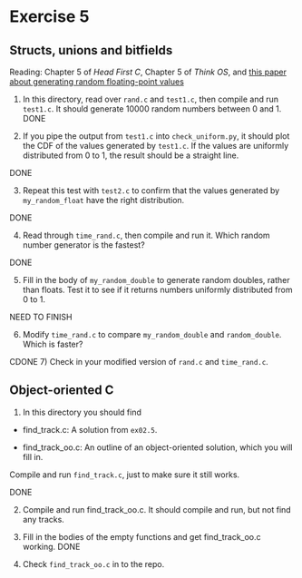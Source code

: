 # Exercise 5
## Structs, unions and bitfields

Reading: Chapter 5 of *Head First C*, Chapter 5 of *Think OS*, and
[this paper about generating random floating-point
values](http://allendowney.com/research/rand/downey07randfloat.pdf)


1) In this directory, read over `rand.c` and `test1.c`, then
compile and run `test1.c`.  It should generate 10000 random numbers
between 0 and 1. DONE

2) If you pipe the output from `test1.c` into `check_uniform.py`, it should
plot the CDF of the values generated by `test1.c`.  If the values
are uniformly distributed from 0 to 1, the result should be a straight
line.

DONE

3) Repeat this test with `test2.c` to confirm that the values generated
by `my_random_float` have the right distribution.

DONE

4) Read through `time_rand.c`, then compile and run it.  Which
random number generator is the fastest?

DONE

5) Fill in the body of `my_random_double` to generate random doubles,
rather than floats.  Test it to see if it
returns numbers uniformly distributed from 0 to 1.

 NEED TO FINISH

6) Modify `time_rand.c` to compare `my_random_double` and
`random_double`.  Which is faster?


CDONE
7) Check in your modified version of `rand.c` and `time_rand.c`.


## Object-oriented C

1) In this directory you should find

*  find_track.c: A solution from `ex02.5`.

*  find_track_oo.c: An outline of an object-oriented solution, which you will fill in.

Compile and run `find_track.c`, just to make sure it still works.

DONE

2) Compile and run find_track_oo.c.  It should compile and run, but
not find any tracks.

3) Fill in the bodies of the empty functions and get find_track_oo.c working.
DONE
4) Check `find_track_oo.c` in to the repo.
